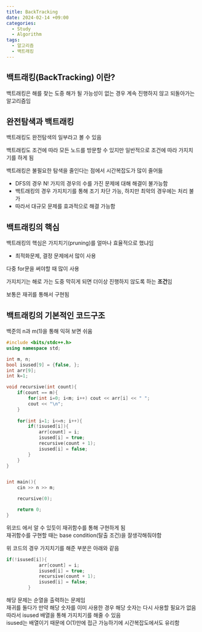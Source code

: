 ```yaml
---
title: BackTracking
date: 2024-02-14 +09:00
categories:
  - Study
  - Algorithm
tags:
  - 알고리즘
  - 백트래킹
---
```

## 백트래킹(BackTracking) 이란?

백트래킹은 해를 찾는 도중 해가 될 가능성이 없는 경우 계속 진행하지 않고 되돌아가는 알고리즘임

## 완전탐색과 백트래킹

백트래킹도 완전탐색의 일부라고 볼 수 있음

백트래킹도 조건에 따라 모든 노드를 방문할 수 있지만 일반적으로 조건에 따라 가지치기를 하게 됨

백트래킹은 불필요한 탐색을 줄인다는 점에서 시간복잡도가 많이 줄어듦
- DFS의 경우 N! 가지의 경우의 수를 가진 문제에 대해 해결이 불가능함
- 백트래킹의 경우 가지치기를 통해 조기 차단 가능, 하지만 최악의 경우에는 처리 불가
- 따라서 대규모 문제를 효과적으로 해결 가능함

## 백트래킹의 핵심

백트래킹의 핵심은 가지치기(pruning)를 얼마나 효율적으로 했냐임
- 최적화문제, 결정 문제에서 많이 사용

다중 for문을 써야할 때 많이 사용

가지치기는 해로 가는 도중 막히게 되면 더이상 진행하지 않도록 하는 <b>조건</b>임

보통은 재귀를 통해서 구현됨

## 백트래킹의 기본적인 코드구조

백준의 n과 m(1)을 통해 익혀 보면 쉬움

```cpp
#include <bits/stdc++.h>
using namespace std;

int m, n;
bool isused[9] = {false, };
int arr[9];
int k=1;

void recursive(int count){
    if(count == m){
        for(int i=0; i<m; i++) cout << arr[i] << " ";
        cout << "\n";
    }
    
    for(int i=1; i<=n; i++){
        if(!isused[i]){
            arr[count] = i;
            isused[i] = true;
            recursive(count + 1);
            isused[i] = false;
        }
    }
}


int main(){
    cin >> n >> m;

    recursive(0);

    return 0;
}
```

위코드 에서 알 수 있듯이 재귀함수를 통해 구현하게 됨    
재귀함수를 구현할 때는 base condition(탈출 조건)을 잘생각해줘야함

위 코드의 경우 가지치기를 해준 부분은 아래와 같음
```cpp
if(!isused[i]){
            arr[count] = i;
            isused[i] = true;
            recursive(count + 1);
            isused[i] = false;
        }
```

해당 문제는 순열을 출력하는 문제임    
재귀를 돌다가 만약 해당 숫자를 이미 사용한 경우 해당 숫자는 다시 사용할 필요가 없음   
따라서 isused 배열을 통해 가지치기를 해줄 수 있음    
isused는 배열이기 때문에 O(1)만에 접근 가능하기에 시간복잡도에서도 유리함
